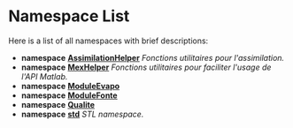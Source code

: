 
# Namespace List

Here is a list of all namespaces with brief descriptions:


* **namespace** [**AssimilationHelper**](namespaceAssimilationHelper.md) _Fonctions utilitaires pour l'assimilation._     
* **namespace** [**MexHelper**](namespaceMexHelper.md) _Fonctions utilitaires pour faciliter l'usage de l'API Matlab._     
* **namespace** [**ModuleEvapo**](namespaceModuleEvapo.md)     
* **namespace** [**ModuleFonte**](namespaceModuleFonte.md)     
* **namespace** [**Qualite**](namespaceQualite.md)     
* **namespace** [**std**](namespacestd.md) _STL namespace._     

